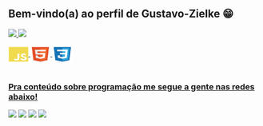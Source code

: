## Bem-vindo(a) ao perfil de Gustavo-Zielke 😁

 <div>
   <a href="https://github.com/Gustavo-Zielke">
   <img height="180em" src="https://github-readme-stats.vercel.app/api?username=Gustavo-Zielke&show_icons=true&theme=tokyonight&include_all_commits=true&count_private=true"/>
   <img height="180em" src="https://github-readme-stats.vercel.app/api/top-langs/?username=Gustavo-Zielke&layout=compact&langs_count=6&theme=tokyonight"/>
</div>
    
<div style="display: inline_block"><br>
  <img align="center" alt="Js" height="30" width="40" src="https://raw.githubusercontent.com/devicons/devicon/master/icons/javascript/javascript-plain.svg">
  <img align="center" alt="HTML" height="30" width="40" src="https://raw.githubusercontent.com/devicons/devicon/master/icons/html5/html5-original.svg">
  <img align="center" alt="CSS" height="30" width="40" src="https://raw.githubusercontent.com/devicons/devicon/master/icons/css3/css3-original.svg">
</div>
 
<br>
 
### Pra conteúdo sobre programação me segue a gente nas redes abaixo!
 
<div> 
  <a href="" target="_blank"><img src="https://img.shields.io/badge/https://www.instagram.com/gustavo.zielke?igsh=MWV4djg2Z3MzbDg2Mw==" target="_blank"></a>
 <a href="" target="_blank"><img src="https://img.shields.io/badge/discord.gg/RjQTku2M" target="_blank"></a> 
  <a href = "mailto:gustavozielke@gmail.com"><img src="https://img.shields.io/badge/-Gmail-%23333?style=for-the-badge&logo=gmail&logoColor=white" target="_blank"></a>
  <a href="www.linkedin.com/in/gustavo-zielke-7b5ba81b4" target="_blank"><img src="https://img.shields.io/badge/-LinkedIn-%230077B5?style=for-the-badge&logo=linkedin&logoColor=white" target="_blank"></a>
</div>
